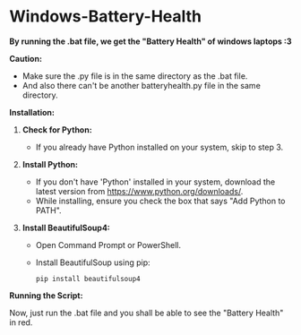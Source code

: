 # Windows-Battery-Health
**By running the .bat file, we get the "Battery Health" of windows laptops :3**

**Caution:**

* Make sure the .py file is in the same directory as the .bat file.
* And also there can't be another batteryhealth.py file in the same directory.

**Installation:**

1. **Check for Python:**
   * If you already have Python installed on your system, skip to step 3.

2. **Install Python:**
   * If you don't have 'Python' installed in your system, download the latest version from https://www.python.org/downloads/.
   * While installing, ensure you check the box that says "Add Python to PATH".

3. **Install BeautifulSoup4:**
   * Open Command Prompt or PowerShell.
   * Install BeautifulSoup using pip:

     ```
     pip install beautifulsoup4
     ```

**Running the Script:**

Now, just run the .bat file and you shall be able to see the "Battery Health" in red.
